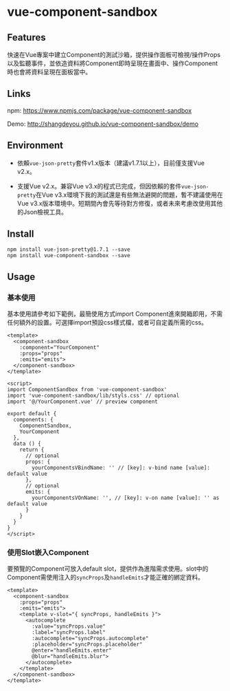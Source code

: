 # vue-component-sandbox

## Features

快速在Vue專案中建立Component的測試沙箱，提供操作面板可檢視/操作Props以及監聽事件，並依造資料將Component即時呈現在畫面中、操作Component時也會將資料呈現在面板當中。

## Links

npm: https://www.npmjs.com/package/vue-component-sandbox

Demo: http://shangdeyou.github.io/vue-component-sandbox/demo

## Environment

* 依賴`vue-json-pretty`套件v1.x版本（建議v1.7.1以上），目前僅支援Vue v2.x。

* 支援Vue v2.x。兼容Vue v3.x的程式已完成，但因依賴的套件`vue-json-pretty`在Vue v3.x環境下我的測試還是有些無法避開的問題，暫不建議使用在Vue v3.x版本環境中。短期間內會先等待對方修復，或者未來考慮改使用其他的Json檢視工具。

## Install

```
npm install vue-json-pretty@1.7.1 --save
npm install vue-component-sandbox --save
```

## Usage

### 基本使用

基本使用請參考如下範例，最簡使用方式import Component進來開箱即用，不需任何額外的設置。可選擇import預設css樣式檔，或者可自定義所需的css。

```
<template>
  <component-sandbox
    :component="YourComponent"
    :props="props"
    :emits="emits">
  </component-sandbox>
</template>

<script>
import ComponentSandbox from 'vue-component-sandbox'
import 'vue-component-sandbox/lib/styls.css' // optional
import '@/YourComponent.vue' // preview component

export default {
  components: {
    ComponentSandbox,
    YourComponent
  },
  data () {
    return {
      // optional
      props: {
        yourComponentsVBindName: '' // [key]: v-bind name [value]: default value
      },
      // optional
      emits: {
        yourComponentsVOnName: '', // [key]: v-on name [value]: '' as default value
      }
    }
  }
}
</script>
```

### 使用Slot嵌入Component

要預覽的Component可放入default slot，提供作為進階需求使用。slot中的Component需使用注入的`syncProps`及`handleEmits`才能正確的綁定資料。

```
<template>
  <component-sandbox
    :props="props"
    :emits="emits">
    <template v-slot="{ syncProps, handleEmits }">
      <autocomplete
        :value="syncProps.value"
        :label="syncProps.label"
        :autocomplete="syncProps.autocomplete"
        :placeholder="syncProps.placeholder"
        @enter="handleEmits.enter"
        @blur="handleEmits.blur">
      </autocomplete>
    </template>
  </component-sandbox>
</template>
```
